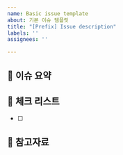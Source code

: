 ```yaml
---
name: Basic issue template
about: 기본 이슈 템플릿
title: "[Prefix] Issue description"
labels: ''
assignees: ''

---
```


## 🍦 이슈 요약
<!-- 이슈에 대한 내용을 간략하게 기술합니다 -->

## 🍨 체크 리스트
<!-- 체크 리스트 타입으로 할 일을 분류합니다 -->
- [ ] 

## 🥯 참고자료
<!-- 참고자료 부재 시 삭제합니다 -->
